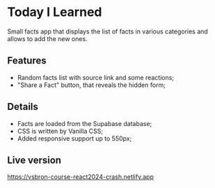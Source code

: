 # Today I Learned

Small facts app that displays the list of facts in various categories and allows to add the new ones.

## Features

- Random facts list with source link and some reactions;
- "Share a Fact" button, that reveals the hidden form;

## Details

- Facts are loaded from the Supabase database;
- CSS is written by Vanilla CSS;
- Added responsive support up to 550px;

## Live version

https://vsbron-course-react2024-crash.netlify.app
